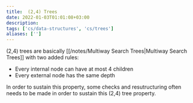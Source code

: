 ```yaml
---
title:  (2,4) Trees
date: 2022-01-03T01:01:08+03:00
description: 
tags: ['cs/data-structures', 'cs/trees']
aliases: ['']
---
```

(2,4) trees are basically [[/notes/Multiway Search Trees|Multiway Search Trees]] with two added rules:

- Every internal node can have at most 4 children
- Every external node has the same depth

In order to sustain this property, some checks and resutructuring often needs to be made in order to sustain this (2,4) tree property.
